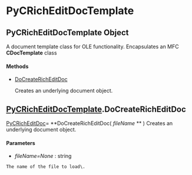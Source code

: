 # PyCRichEditDocTemplate

## PyCRichEditDocTemplate Object

A document template class for OLE functionality\.  Encapsulates an MFC **CDocTemplate** class

#### Methods


  - [DoCreateRichEditDoc](PyCRichEditDocTemplate.md#pycricheditdoctemplatedocreatericheditdoc)

    Creates an underlying document object\.&nbsp;

## [PyCRichEditDocTemplate](#pycricheditdoctemplate)\.DoCreateRichEditDoc

[PyCRichEditDoc](#pycricheditdoc)\= **DoCreateRichEditDoc\( *fileName* ** \)
Creates an underlying document object\.

#### Parameters


  -  *fileName\=None* : string

    The name of the file to load\.